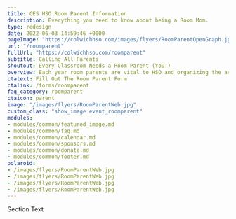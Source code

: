 ```yaml
---
title: CES HSO Room Parent Information
description: Everything you need to know about being a Room Mom.
type: redesign
date: 2022-06-03 14:59:46 +0000
pageImage: "https://colwichhso.com/images/flyers/RoomParentOpenGraph.jpg"
url: "/roomparent"
fullUrl: "https://colwichhso.com/roomparent"
subtitle: Calling All Parents
shoutout: Every Classroom Needs a Room Parent (You!)
overview: Each year room parents are vital to HSO and organizing the activities for the school year.
ctatext: Fill Out The Room Parent Form
ctalink: /forms/roomparent
faq_category: roomparent
ctaicon: parent
image: "/images/flyers/RoomParentWeb.jpg"
custom_class: "show_image event_roomparent"
modules:
- modules/common/featured_image.md
- modules/common/faq.md
- modules/common/calendar.md
- modules/common/sponsors.md
- modules/common/donate.md
- modules/common/footer.md
polaroid: 
- /images/flyers/RoomParentWeb.jpg
- /images/flyers/RoomParentWeb.jpg
- /images/flyers/RoomParentWeb.jpg
- /images/flyers/RoomParentWeb.jpg
---
```

Section Text
